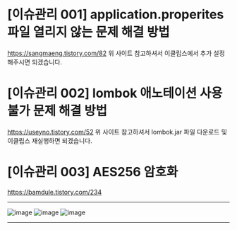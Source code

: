 # [이슈관리 001] application.properites 파일 열리지 않는 문제 해결 방법
https://sangmaeng.tistory.com/82 
위 사이트 참고하셔서 이클립스에서 추가 설정 해주시면 되겠습니다.

# [이슈관리 002] lombok 애노테이션 사용 불가 문제 해결 방법
https://useyno.tistory.com/52
위 사이트 참고하셔서 lombok.jar 파일 다운로드 및 이클립스 재실행하면 되겠습니다.
# [이슈관리 003] AES256 암호화
https://bamdule.tistory.com/234 <hr>
![image](https://user-images.githubusercontent.com/110449133/191161028-631ac2a7-fd7c-4049-abc1-e76f234c452b.png)
![image](https://user-images.githubusercontent.com/110449133/191160686-c01fb043-9132-4fb5-8a2a-75962fb54bbb.png)
![image](https://user-images.githubusercontent.com/110449133/191160715-850f008e-63f8-496b-b5b9-3d32e8ff05e9.png) <hr>
